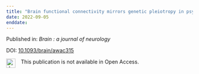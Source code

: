 ```yaml
---
title: "Brain functional connectivity mirrors genetic pleiotropy in psychiatric conditions."
date: 2022-09-05
enddate:
---
```


Published in: *Brain : a journal of neurology*

DOI: [10.1093/brain/awac315](https://doi.org/10.1093/brain/awac315)

<img src="https://upload.wikimedia.org/wikipedia/commons/thumb/0/0e/Closed_Access_logo_transparent.svg/1200px-Closed_Access_logo_transparent.svg.png" alt="drawing" width="25" align="left"/> &nbsp;&nbsp;&nbsp;This publication is not available in Open Access.


